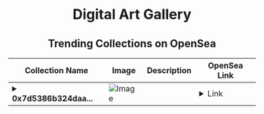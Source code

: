 <div align="center">

# Digital Art Gallery

## Trending Collections on OpenSea

| Collection Name                       | Image                                                                                     | Description                       | OpenSea Link                                                                                          |
|---------------------------------------|-------------------------------------------------------------------------------------------|-----------------------------------|--------------------------------------------------------------------------------------------------------|
| **<details><summary>0x7d5386b324daa...</summary>0x7d5386b324daaf2ebbbd8f178ac7ca85700e523c</details>** | ![Image](https://i2.seadn.io/optimism/0x92b597b3406e72420b29d9f1d4fc07d0f61da0e0/cd48b9c80f065878c35ba9992a028f/08cd48b9c80f065878c35ba9992a028f.gif?w=200&auto=format) |  | <details><summary>Link</summary>[0x7d5386b324daaf2ebbbd8f178ac7ca85700e523c](https://opensea.io/collection/0x7d5386b324daaf2ebbbd8f178ac7ca85700e523c)</details> |

</div>